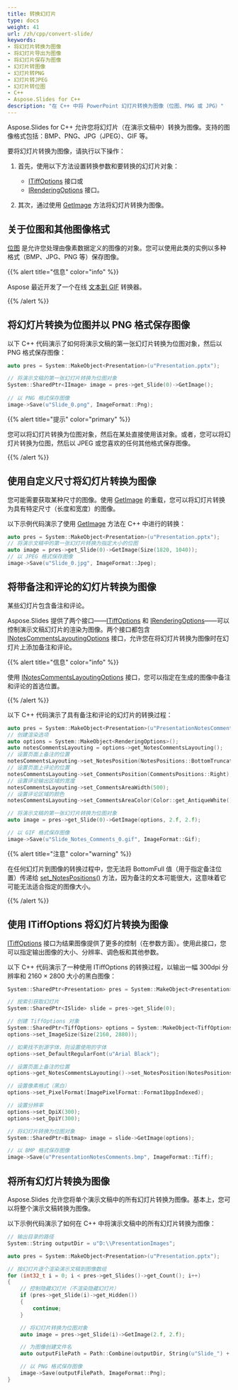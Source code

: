 ```yaml
---
title: 转换幻灯片
type: docs
weight: 41
url: /zh/cpp/convert-slide/
keywords: 
- 将幻灯片转换为图像
- 将幻灯片导出为图像
- 将幻灯片保存为图像
- 幻灯片转图像
- 幻灯片转PNG
- 幻灯片转JPEG
- 幻灯片转位图
- C++
- Aspose.Slides for C++
description: "在 C++ 中将 PowerPoint 幻灯片转换为图像（位图、PNG 或 JPG）"
---
```


Aspose.Slides for C++ 允许您将幻灯片（在演示文稿中）转换为图像。支持的图像格式包括：BMP、PNG、JPG（JPEG）、GIF 等。

要将幻灯片转换为图像，请执行以下操作：

1. 首先，使用以下方法设置转换参数和要转换的幻灯片对象：
   * [ITiffOptions](https://reference.aspose.com/slides/cpp/class/aspose.slides.export.i_tiff_options) 接口或
   * [IRenderingOptions](https://reference.aspose.com/slides/cpp/class/aspose.slides.export.i_rendering_options) 接口。

2. 其次，通过使用 [GetImage](https://reference.aspose.com/slides/cpp/aspose.slides/islide/getimage/) 方法将幻灯片转换为图像。

## **关于位图和其他图像格式**

[位图](https://reference.aspose.com/slides/cpp/class/system.drawing.bitmap) 是允许您处理由像素数据定义的图像的对象。您可以使用此类的实例以多种格式（BMP、JPG、PNG 等）保存图像。

{{% alert title="信息" color="info" %}}

Aspose 最近开发了一个在线 [文本到 GIF](https://products.aspose.app/slides/text-to-gif) 转换器。

{{% /alert %}}

## **将幻灯片转换为位图并以 PNG 格式保存图像**

以下 C++ 代码演示了如何将演示文稿的第一张幻灯片转换为位图对象，然后以 PNG 格式保存图像：

``` cpp 
auto pres = System::MakeObject<Presentation>(u"Presentation.pptx");

// 将演示文稿的第一张幻灯片转换为位图对象
System::SharedPtr<IImage> image = pres->get_Slide(0)->GetImage();
                 
// 以 PNG 格式保存图像
image->Save(u"Slide_0.png", ImageFormat::Png);
```

{{% alert title="提示" color="primary" %}} 

您可以将幻灯片转换为位图对象，然后在某处直接使用该对象。或者，您可以将幻灯片转换为位图，然后以 JPEG 或您喜欢的任何其他格式保存图像。

{{% /alert %}}  

## **使用自定义尺寸将幻灯片转换为图像**

您可能需要获取某种尺寸的图像。使用 [GetImage](https://reference.aspose.com/slides/cpp/aspose.slides/islide/getimage/) 的重载，您可以将幻灯片转换为具有特定尺寸（长度和宽度）的图像。

以下示例代码演示了使用 [GetImage](https://reference.aspose.com/slides/cpp/aspose.slides/islide/getimage/) 方法在 C++ 中进行的转换：

``` cpp 
auto pres = System::MakeObject<Presentation>(u"Presentation.pptx");
// 将演示文稿中的第一张幻灯片转换为指定大小的位图
auto image = pres->get_Slide(0)->GetImage(Size(1820, 1040));
// 以 JPEG 格式保存图像
image->Save(u"Slide_0.jpg", ImageFormat::Jpeg);
```

## **将带备注和评论的幻灯片转换为图像**

某些幻灯片包含备注和评论。

Aspose.Slides 提供了两个接口——[ITiffOptions](https://reference.aspose.com/slides/cpp/class/aspose.slides.export.i_tiff_options) 和 [IRenderingOptions](https://reference.aspose.com/slides/cpp/class/aspose.slides.export.i_rendering_options)——可以控制演示文稿幻灯片的渲染为图像。两个接口都包含 [INotesCommentsLayoutingOptions](https://reference.aspose.com/slides/cpp/class/aspose.slides.export.i_notes_comments_layouting_options) 接口，允许您在将幻灯片转换为图像时在幻灯片上添加备注和评论。

{{% alert title="信息" color="info" %}} 

使用 [INotesCommentsLayoutingOptions](https://reference.aspose.com/slides/cpp/class/aspose.slides.export.i_notes_comments_layouting_options) 接口，您可以指定在生成的图像中备注和评论的首选位置。

{{% /alert %}} 

以下 C++ 代码演示了具有备注和评论的幻灯片的转换过程：

``` cpp 
auto pres = System::MakeObject<Presentation>(u"PresentationNotesComments.pptx");
// 创建渲染选项
auto options = System::MakeObject<RenderingOptions>();
auto notesCommentsLayouting = options->get_NotesCommentsLayouting();
// 设置页面上备注的位置
notesCommentsLayouting->set_NotesPosition(NotesPositions::BottomTruncated);
// 设置页面上评论的位置 
notesCommentsLayouting->set_CommentsPosition(CommentsPositions::Right);
// 设置评论输出区域的宽度
notesCommentsLayouting->set_CommentsAreaWidth(500);
// 设置评论区域的颜色
notesCommentsLayouting->set_CommentsAreaColor(Color::get_AntiqueWhite());

// 将演示文稿的第一张幻灯片转换为位图对象
auto image = pres->get_Slide(0)->GetImage(options, 2.f, 2.f);

// 以 GIF 格式保存图像
image->Save(u"Slide_Notes_Comments_0.gif", ImageFormat::Gif);
```

{{% alert title="注意" color="warning" %}} 

在任何幻灯片到图像的转换过程中，您无法将 BottomFull 值（用于指定备注位置）传递给 [set_NotesPositions()](https://reference.aspose.com/slides/cpp/class/aspose.slides.export.i_notes_comments_layouting_options) 方法，因为备注的文本可能很大，这意味着它可能无法适合指定的图像大小。

{{% /alert %}} 

## **使用 ITiffOptions 将幻灯片转换为图像**

[ITiffOptions](https://reference.aspose.com/slides/cpp/class/aspose.slides.export.i_tiff_options) 接口为结果图像提供了更多的控制（在参数方面）。使用此接口，您可以指定输出图像的大小、分辨率、调色板和其他参数。

以下 C++ 代码演示了一种使用 ITiffOptions 的转换过程，以输出一幅 300dpi 分辨率和 2160 × 2800 大小的黑白图像：

``` cpp 
System::SharedPtr<Presentation> pres = System::MakeObject<Presentation>(u"PresentationNotesComments.pptx");

// 按索引获取幻灯片
System::SharedPtr<ISlide> slide = pres->get_Slide(0);

// 创建 TiffOptions 对象
System::SharedPtr<TiffOptions> options = System::MakeObject<TiffOptions>();
options->set_ImageSize(Size(2160, 2880));

// 如果找不到源字体，则设置使用的字体
options->set_DefaultRegularFont(u"Arial Black");

// 设置页面上备注的位置 
options->get_NotesCommentsLayouting()->set_NotesPosition(NotesPositions::BottomTruncated);

// 设置像素格式（黑白）
options->set_PixelFormat(ImagePixelFormat::Format1bppIndexed);

// 设置分辨率
options->set_DpiX(300);
options->set_DpiY(300);

// 将幻灯片转换为位图对象
System::SharedPtr<Bitmap> image = slide->GetImage(options);

// 以 BMP 格式保存图像
image->Save(u"PresentationNotesComments.bmp", ImageFormat::Tiff);
```

## **将所有幻灯片转换为图像**

Aspose.Slides 允许您将单个演示文稿中的所有幻灯片转换为图像。基本上，您可以将整个演示文稿转换为图像。

以下示例代码演示了如何在 C++ 中将演示文稿中的所有幻灯片转换为图像：

``` cpp 
// 输出目录的路径
System::String outputDir = u"D:\\PresentationImages";

auto pres = System::MakeObject<Presentation>(u"Presentation.pptx");

// 按幻灯片逐个渲染演示文稿到图像数组
for (int32_t i = 0; i < pres->get_Slides()->get_Count(); i++)
{
    // 控制隐藏幻灯片（不渲染隐藏幻灯片）
    if (pres->get_Slide(i)->get_Hidden())
    {
        continue;
    }

    // 将幻灯片转换为位图对象
    auto image = pres->get_Slide(i)->GetImage(2.f, 2.f);

    // 为图像创建文件名
    auto outputFilePath = Path::Combine(outputDir, String(u"Slide_") + i + u".jpg");

    // 以 PNG 格式保存图像
    image->Save(outputFilePath, ImageFormat::Png);
}
```